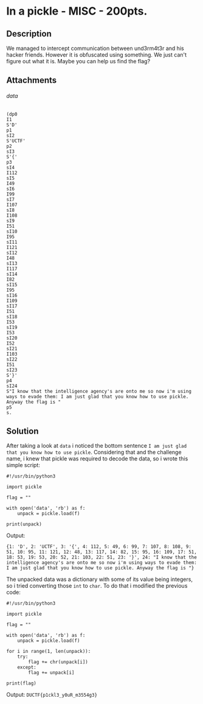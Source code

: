 # In a pickle - MISC - 200pts.
## Description
We managed to intercept communication between und3rm4t3r and his hacker friends.
However it is obfuscated using something.
We just can't figure out what it is.
Maybe you can help us find the flag?

## Attachments
###### data
```
(dp0
I1
S'D'
p1
sI2
S'UCTF'
p2
sI3
S'{'
p3
sI4
I112
sI5
I49
sI6
I99
sI7
I107
sI8
I108
sI9
I51
sI10
I95
sI11
I121
sI12
I48
sI13
I117
sI14
I82
sI15
I95
sI16
I109
sI17
I51
sI18
I53
sI19
I53
sI20
I52
sI21
I103
sI22
I51
sI23
S'}'
p4
sI24
S"I know that the intelligence agency's are onto me so now i'm using ways to evade them: I am just glad that you know how to use pickle. Anyway the flag is "
p5
s.
```

## Solution
After taking a look at `data` i noticed the bottom sentence `I am just glad that you know how to use pickle`.
Considering that and the challenge name, i knew that pickle was required to decode the data, so i wrote this simple script:

```python3
#!/usr/bin/python3

import pickle

flag = ""

with open('data', 'rb') as f:
    unpack = pickle.load(f)

print(unpack)
```

Output:
```
{1: 'D', 2: 'UCTF', 3: '{', 4: 112, 5: 49, 6: 99, 7: 107, 8: 108, 9: 51, 10: 95, 11: 121, 12: 48, 13: 117, 14: 82, 15: 95, 16: 109, 17: 51, 18: 53, 19: 53, 20: 52, 21: 103, 22: 51, 23: '}', 24: "I know that the intelligence agency's are onto me so now i'm using ways to evade them: I am just glad that you know how to use pickle. Anyway the flag is "}
```
The unpacked data was a dictionary with some of its value being integers, so i tried converting those `int` to `char`.
To do that i modified the previous code:

```python3
#!/usr/bin/python3

import pickle

flag = ""

with open('data', 'rb') as f:
    unpack = pickle.load(f)

for i in range(1, len(unpack)):
    try:
        flag += chr(unpack[i])
    except:
        flag += unpack[i]

print(flag)
```
Output: `DUCTF{p1ckl3_y0uR_m3554g3}`
